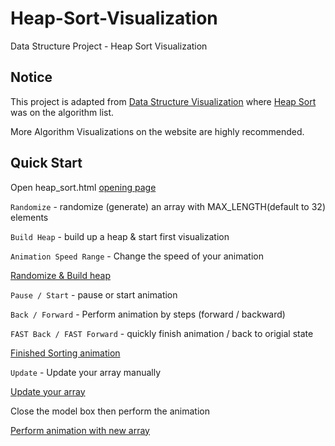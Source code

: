 # Heap-Sort-Visualization
Data Structure Project - Heap Sort Visualization

## Notice
This project is adapted from [Data Structure Visualization](https://www.cs.usfca.edu/~galles/visualization/Algorithms.html) where [Heap Sort](https://www.cs.usfca.edu/~galles/visualization/HeapSort.html) was on the algorithm list.

More Algorithm Visualizations on the website are highly recommended. 

## Quick Start
Open heap_sort.html
[opening page](/images/opening.png)


`Randomize` - randomize (generate) an array with MAX_LENGTH(default to 32) elements

`Build Heap` - build up a heap & start first visualization 

`Animation Speed Range` - Change the speed of your animation

[Randomize & Build heap](/images/main_1.png)

`Pause / Start` - pause or start animation

`Back / Forward` - Perform animation by steps (forward / backward)

`FAST Back / FAST Forward` - quickly finish animation / back to origial state

[Finished Sorting animation](/images/main_2.png)

`Update` - Update your array manually

[Update your array](/images/main_3.png)

Close the model box then perform the animation

[Perform animation with new array](/images/main_4.png)









